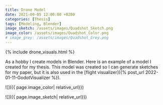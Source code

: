```yaml
---
title: Drone Model
date: 2021-09-05 12:00:00 +0200
categories: [Thesis]
tags: [Modeling, Blender]
image_sketch: /assets/images/Quadshot_Sketch.png
image_color: /assets/images/Quadshot_Color.png
# image_grey: /assets/images/Quadshot_Grey.png
---
```



{% include drone_visuals.html %}


As a hobby I create models in Blender. Here is an example of a model I created for my thesis. This model was created so I can generate sketches for my paper, but it is also used in the [flight visualizer]({% post_url 2022-01-11-GodotVisualizer %}).

![]({{ page.image_color| relative_url}})

![]({{ page.image_sketch| relative_url}})
<!-- ![]({{ page.image_grey| relative_url}}) -->
